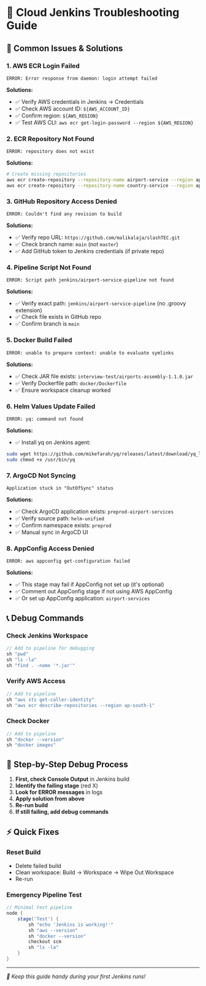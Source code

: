 # 🔧 Cloud Jenkins Troubleshooting Guide

## 🚨 Common Issues & Solutions

### 1. AWS ECR Login Failed
```
ERROR: Error response from daemon: login attempt failed
```
**Solutions:**
- ✅ Verify AWS credentials in Jenkins → Credentials  
- ✅ Check AWS account ID: `${AWS_ACCOUNT_ID}`
- ✅ Confirm region: `${AWS_REGION}`
- ✅ Test AWS CLI: `aws ecr get-login-password --region ${AWS_REGION}`

### 2. ECR Repository Not Found
```
ERROR: repository does not exist
```
**Solutions:**
```bash
# Create missing repositories
aws ecr create-repository --repository-name airport-service --region ap-south-1
aws ecr create-repository --repository-name country-service --region ap-south-1
```

### 3. GitHub Repository Access Denied
```
ERROR: Couldn't find any revision to build
```
**Solutions:**
- ✅ Verify repo URL: `https://github.com/malikalaja/slashTEC.git`
- ✅ Check branch name: `main` (not `master`)
- ✅ Add GitHub token to Jenkins credentials (if private repo)

### 4. Pipeline Script Not Found
```
ERROR: Script path jenkins/airport-service-pipeline not found
```  
**Solutions:**
- ✅ Verify exact path: `jenkins/airport-service-pipeline` (no .groovy extension)
- ✅ Check file exists in GitHub repo
- ✅ Confirm branch is `main`

### 5. Docker Build Failed
```
ERROR: unable to prepare context: unable to evaluate symlinks
```
**Solutions:**
- ✅ Check JAR file exists: `interview-test/airports-assembly-1.1.0.jar`
- ✅ Verify Dockerfile path: `docker/Dockerfile`
- ✅ Ensure workspace cleanup worked

### 6. Helm Values Update Failed
```
ERROR: yq: command not found
```
**Solutions:**
- ✅ Install yq on Jenkins agent:
```bash
sudo wget https://github.com/mikefarah/yq/releases/latest/download/yq_linux_amd64 -O /usr/bin/yq
sudo chmod +x /usr/bin/yq
```

### 7. ArgoCD Not Syncing
```
Application stuck in "OutOfSync" status
```
**Solutions:**
- ✅ Check ArgoCD application exists: `preprod-airport-services`
- ✅ Verify source path: `helm-unified`
- ✅ Confirm namespace exists: `preprod`
- ✅ Manual sync in ArgoCD UI

### 8. AppConfig Access Denied
```
ERROR: aws appconfig get-configuration failed
```
**Solutions:**
- ✅ This stage may fail if AppConfig not set up (it's optional)
- ✅ Comment out AppConfig stage if not using AWS AppConfig
- ✅ Or set up AppConfig application: `airport-services`

## 📞 Debug Commands

### Check Jenkins Workspace
```groovy
// Add to pipeline for debugging
sh "pwd"
sh "ls -la"
sh "find . -name '*.jar'"
```

### Verify AWS Access
```groovy
// Add to pipeline
sh "aws sts get-caller-identity"
sh "aws ecr describe-repositories --region ap-south-1"
```

### Check Docker
```groovy  
// Add to pipeline
sh "docker --version"
sh "docker images"
```

## 🎯 Step-by-Step Debug Process

1. **First, check Console Output** in Jenkins build
2. **Identify the failing stage** (red X)
3. **Look for ERROR messages** in logs
4. **Apply solution from above**
5. **Re-run build**
6. **If still failing, add debug commands**

## ⚡ Quick Fixes

### Reset Build
- Delete failed build
- Clean workspace: Build → Workspace → Wipe Out Workspace
- Re-run

### Emergency Pipeline Test
```groovy
// Minimal test pipeline
node {
    stage('Test') {
        sh "echo 'Jenkins is working!'"
        sh "aws --version"
        sh "docker --version"
        checkout scm
        sh "ls -la"
    }
}
```

---
*🔧 Keep this guide handy during your first Jenkins runs!*
